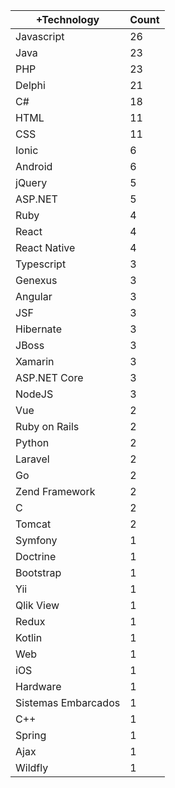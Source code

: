 |+Technology | Count |
|------------ | -----------|
| Javascript | 26 |
| Java | 23 |
| PHP | 23 |
| Delphi | 21 |
| C# | 18 |
| HTML | 11 |
| CSS | 11 |
| Ionic | 6 |
| Android | 6 |
| jQuery | 5 |
| ASP.NET | 5 |
| Ruby | 4 |
| React | 4 |
| React Native | 4 |
| Typescript | 3 |
| Genexus | 3 |
| Angular | 3 |
| JSF | 3 |
| Hibernate | 3 |
| JBoss | 3 |
| Xamarin | 3 |
| ASP.NET Core | 3 |
| NodeJS | 3 |
| Vue | 2 |
| Ruby on Rails | 2 |
| Python | 2 |
| Laravel | 2 |
| Go | 2 |
| Zend Framework | 2 |
| C | 2 |
| Tomcat | 2 |
| Symfony | 1 |
| Doctrine | 1 |
| Bootstrap | 1 |
| Yii | 1 |
| Qlik View | 1 |
| Redux | 1 |
| Kotlin | 1 |
| Web | 1 |
| iOS | 1 |
| Hardware | 1 |
| Sistemas Embarcados | 1 |
| C++ | 1 |
| Spring | 1 |
| Ajax | 1 |
| Wildfly | 1 |
